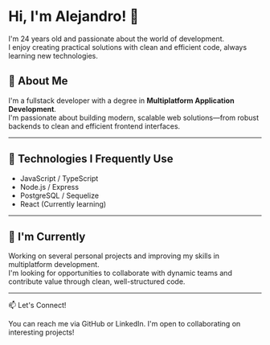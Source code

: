 # Hi, I'm Alejandro! 👋

I'm 24 years old and passionate about the world of development.  
I enjoy creating practical solutions with clean and efficient code, always learning new technologies.

## 🚀 About Me

I'm a fullstack developer with a degree in **Multiplatform Application Development**.  
I'm passionate about building modern, scalable web solutions—from robust backends to clean and efficient frontend interfaces.

---

## 🔧 Technologies I Frequently Use

- JavaScript / TypeScript  
- Node.js / Express  
- PostgreSQL / Sequelize  
- React (Currently learning)

---

## 🔭 I'm Currently

Working on several personal projects and improving my skills in multiplatform development.  
I'm looking for opportunities to collaborate with dynamic teams and contribute value through clean, well-structured code.

---

📫 Let's Connect!

You can reach me via GitHub or LinkedIn. I'm open to collaborating on interesting projects!
